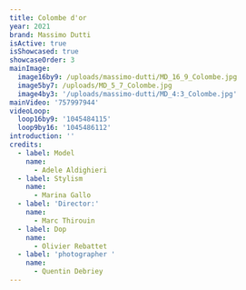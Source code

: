 ```yaml
---
title: Colombe d'or
year: 2021
brand: Massimo Dutti
isActive: true
isShowcased: true
showcaseOrder: 3
mainImage:
  image16by9: /uploads/massimo-dutti/MD_16_9_Colombe.jpg
  image5by7: /uploads/MD_5_7_Colombe.jpg
  image4by3: '/uploads/massimo-dutti/MD_4:3_Colombe.jpg'
mainVideo: '757997944'
videoLoop:
  loop16by9: '1045484115'
  loop9by16: '1045486112'
introduction: ''
credits:
  - label: Model
    name:
      - Adele Aldighieri
  - label: Stylism
    name:
      - Marina Gallo
  - label: 'Director:'
    name:
      - Marc Thirouin
  - label: Dop
    name:
      - Olivier Rebattet
  - label: 'photographer '
    name:
      - Quentin Debriey
---
```


